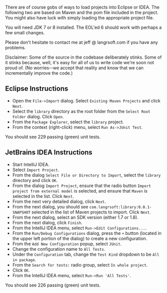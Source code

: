 There are of course gobs of ways to load projects into Eclipse or IDEA. The following two are based on Maven and the pom file included in the project. You might also have luck with simply loading the appropriate project file.

You will need JDK 7 or 8 installed. The EOL'ed 6 should work with perhaps a few small changes.

Please don't hesitate to contact me at jeff @ langrsoft.com if you have any problems.

Disclaimer: Some of the source in the codebase deliberately stinks. Some of it stinks because, well, it's easy for all of us to write code we're soon not proud of. (No worries--we accept that reality and know that we can incrementally improve the code.)

Eclipse Instructions
---

* Open the `File->Import` dialog. Select `Existing Maven Projects` and click `Next`.
* Select the `library` directory as the root folder from the `Select Root Folder` dialog. Click `Open`.
* From the `Package Explorer`, select the `library` project.
* From the context (right-click) menu, select `Run As->JUnit Test`.

You should see 229 passing (green) unit tests.

JetBrains IDEA Instructions
---

* Start IntelliJ IDEA.
* Select `Import Project`.
* From the dialog `Select File or Directory to Import`, select the `library` directory and click `OK`.
* From the dialog `Import Project`, ensure that the radio button `Import project from external model` is selected, and ensure that `Maven` is selected in the list. Click `Next`.
* From the next very detailed dialog, click `Next`.
* From the next dialog, you should see `com.langrsoft:library:0.0.1-SNAPSHOT` selected in the list of Maven projects to import. Click `Next`.
* From the next dialog, select an SDK version (either 1.7 or 1.8).
* From the next dialog, click `Finish`.
* From the IntelliJ IDEA menu, select `Run->Edit Configurations...`.
* From the `Run/Debug Configurations` dialog, press the `+` button (located in the upper left portion of the dialog) to create a new configuration.
* From the `Add New Configuration` popup, select `JUnit`.
* Change the configuration name to `All Tests`.
* Under the `Configuration` tab, change the `Test Kind` dropdown to be `All in package`.
* From the `Search for tests:` radio group, select `In whole project`.
* Click `OK`.
* From the IntelliJ IDEA menu, select `Run->Run 'All Tests'`.

You should see 226 passing (green) unit tests.
